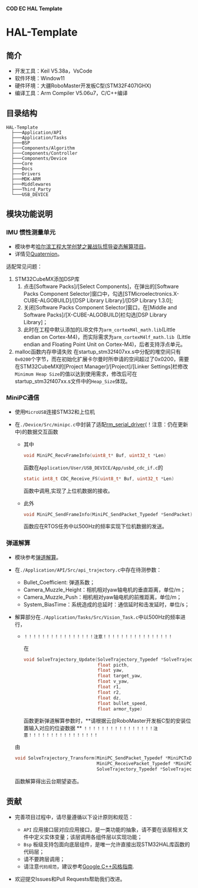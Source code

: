 **COD EC HAL Template**

# HAL-Template

## 简介

* 开发工具：Keil V5.38a，VsCode
* 软件环境：Window11
* 硬件环境：大疆RoboMaster开发板C型(STM32F407IGHX)
* 编译工具：Arm Compiler V5.06u7，C/C++编译

## 目录结构

```
HAL-Template
  ├───Application/API
  ├───Application/Tasks
  ├───BSP
  ├───Components/Algorithm
  ├───Components/Controller
  ├───Components/Device
  ├───Core
  ├───Docs
  ├───Drivers
  ├───MDK-ARM
  ├───Middlewares
  ├───Third_Party
  └───USB_DEVICE
```

## 模块功能说明

### IMU 惯性测量单元

* 模块参考[哈尔滨工程大学创梦之翼战队惯导姿态解算项目](https://github.com/WangHongxi2001/RoboMaster-C-Board-INS-Example)。
* 详情见[Quaternion](./Docs/Quaternion.pdf)。

适配常见问题：

1. STM32CubeMX添加DSP库
      1. 点击[Software Packs]/[Select Components]，在弹出的[Software Packs Component Selector]窗口中，勾选[STMicroelectronics.X-CUBE-ALGOBUILD]/[DSP Library Library]/[DSP Library 1.3.0];
      2. 关闭[Software Packs Component Selector]窗口，在[Middle and Software Packs]/[X-CUBE-ALGOBUILD]栏勾选[DSP Library Library]；
      3. 此时在工程中默认添加的LIB文件为`arm_cortexM4l_math.lib`(Little endian on Cortex-M4)，而实际需求为`arm_cortexM4lf_math.lib `(Little endian and Floating Point Unit on Cortex-M4)，后者支持浮点单元。
2. malloc函数内存申请失败
在startup_stm32f407xx.s中分配的堆空间只有`0x0200`个字节，而在初始化扩展卡尔曼时所申请的空间超过了0x0200，需要在STM32CubeMX的[Project Manager]/[Project]/[Linker Settings]栏修改`Minimum Heap Size`的值以达到使用需求，修改后可在startup_stm32f407xx.s文件中的`Heap_Size`体现。

### MiniPC通信

* 使用`MicroUSB`连接STM32和上位机

* 在`./Device/Src/minipc.c`中封装了适配[rm_serial_driver](https://github.com/chenjunnn/rm_serial_driver)(！注意：仍在更新中)的数据交互函数
  
  * 其中
    ```c
    void MiniPC_RecvFrameInfo(uint8_t* Buf, uint32_t *Len)
    ```
  	函数在`Application/User/USB_DEVICE/App/usbd_cdc_if.c`的
    ```c
    static int8_t CDC_Receive_FS(uint8_t* Buf, uint32_t *Len)
    ```
  	函数中调用,实现了上位机数据的接收。
  	
  * 此外
    ```c
    void MiniPC_SendFrameInfo(MiniPC_SendPacket_Typedef *SendPacket)
    ```
	  函数应在RTOS任务中以500Hz的频率实现下位机数据的发送。

###  弹道解算

* 模块参考[弹道解算](https://github.com/CodeAlanqian/SolveTrajectory)。

* 在`./Application/API/Src/api_trajectory.c`中存在待测参数：
  * Bullet_Coefficient: 弹道系数；
  * Camera_Muzzle_Height：相机相对yaw轴电机的垂直距离，单位/m；
  * Camera_Muzzle_Push：相机相对yaw轴电机的前推距离，单位/m；
  * System_BiasTime：系统造成的总延时：通信延时和击发延时，单位/s；
  
* 解算部分在`./Application/Tasks/Src/Vision_Task.c`中以500Hz的频率进行，

  - `！！！！！！！！！！！！！！！！注意！！！！！！！！！！！！！！！！`
  
    在
    
    ```c
    void SolveTrajectory_Update(SolveTrajectory_Typedef *SolveTrajectory,
                                float picth,
                                float yaw,
                                float target_yaw,
                                float v_yaw,
                                float r1,
                                float r2,
                                float dz,
                                float bullet_speed,
                                float armor_type)
    ```
  	函数更新弹道解算参数时，**请根据云台RoboMaster开发板C型的安装位置输入对应的位姿数据 **
  	`！！！！！！！！！！！！！！！！注意！！！！！！！！！！！！！！！！`
  
  由
  ```c
  void SolveTrajectory_Transform(MiniPC_SendPacket_Typedef *MiniPCTxData,
                                 MiniPC_ReceivePacket_Typedef *MiniPCRxData,
                                 SolveTrajectory_Typedef *SolveTrajectory)
  ```
  函数解算得出云台期望姿态。
  
## 贡献

* 完善项目过程中，请尽量遵循以下设计原则和规范：
  * `API` 应用接口层对应应用接口，是一类功能的抽象，请不要在该层相关文件中定义实体变量；该层调用各组件层以实现功能；
  * `Bsp` 板级支持包面向底层组件，是唯一允许直接出现STM32HAL库函数的代码层；
  * 请不要跨层调用；
  * 请注意`代码规范`，建议参考[Google C++风格指南](https://zh-google-styleguide.readthedocs.io/en/latest/google-cpp-styleguide/contents/#).

* 欢迎提交Issues和Pull Requests帮助我们改进。